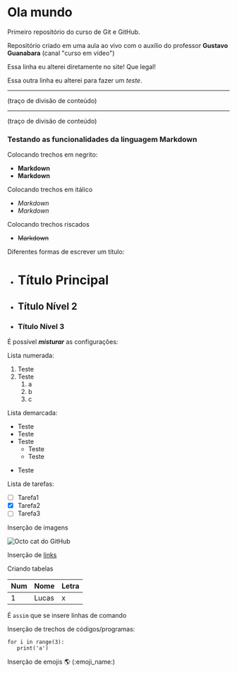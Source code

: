 # Ola mundo
 Primeiro repositório do curso de Git e GitHub.

Repositório criado em uma aula ao vivo com o auxílio do professor **Gustavo Guanabara** (canal "curso em vídeo")

Essa linha eu alterei diretamente no site! Que legal!

Essa outra linha eu alterei para fazer um *teste*.

***
(traço de divisão de conteúdo)

---

(traço de divisão de conteúdo)

### Testando as funcionalidades da linguagem Markdown

Colocando trechos em negrito:
- __Markdown__
- **Markdown**

Colocando trechos em itálico
- *Markdown*
- _Markdown_

Colocando trechos riscados 
- ~~Markdown~~

Diferentes formas de escrever um título:
- # Título Principal
- ## Título Nível 2
- ### Título Nível 3

É possível __*misturar*__ as configurações:

Lista numerada:
1. Teste
2. Teste
   1. a
   2. b
   3. c

Lista demarcada:
* Teste
* Teste
* Teste
   * Teste
   * Teste
- Teste

Lista de tarefas:
- [ ] Tarefa1
- [x] Tarefa2
- [ ] Tarefa3

Inserção de imagens

![Octo cat do GitHub](https://user-images.githubusercontent.com/87955029/137652993-7449d5a2-956b-47b3-b5ba-54d90a2fe622.png)

Inserção de [links](https://github.com/Lucas01iveira)

Criando tabelas

Num|Nome|Letra
---|---|---
1|Lucas|x

É `assim` que se insere linhas de comando

Inserção de trechos de códigos/programas:
```
for i in range(3):
   print('a')
```

Inserção de emojis 🌎 (:emoji_name:)

